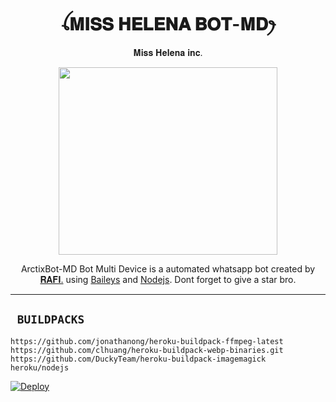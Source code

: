 <h1 align="center">ꪶ𝐌𝐈𝐒𝐒 𝐇𝐄𝐋𝐄𝐍𝐀 𝐁𝐎𝐓-𝐌𝐃ꫂ<br></h1>
<P align="center">𝐌𝐢𝐬𝐬 𝐇𝐞𝐥𝐞𝐧𝐚 𝐢𝐧𝐜.</p>
<p align="center">
  <img src="https://telegra.ph/file/12493a57...962e154fb6056.jpg" width="350" height="300" />
</p>

<p align="center">
ArctixBot-MD Bot Multi Device is a automated whatsapp bot created by <a href="https://github.com/RAFI-SED" target="_blank">𝐑𝐀𝐅𝐈.</a> using <a href="https://github.com/adiwajshing/Baileys" target="_blank">Baileys</a> and <a href="https://github.com/nodejs" target="_blank">Nodejs</a>. Dont forget to give a star bro.
</p>

------

## ` BUILDPACKS`

```
https://github.com/jonathanong/heroku-buildpack-ffmpeg-latest
https://github.com/clhuang/heroku-buildpack-webp-binaries.git
https://github.com/DuckyTeam/heroku-buildpack-imagemagick
heroku/nodejs
```

[![Deploy](https://www.herokucdn.com/deploy/button.svg)](https://heroku.com/deploy?template=https://github.com/Sibuuu07/ArctixBot-MD/)

